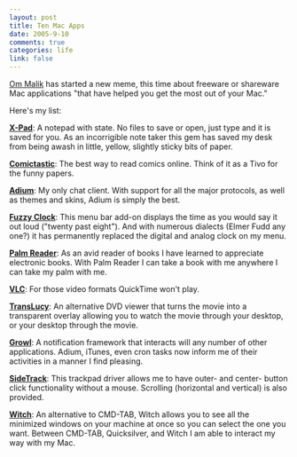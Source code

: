 ```yaml
--- 
layout: post
title: Ten Mac Apps
date: 2005-9-10
comments: true
categories: life
link: false
---
```

<a href="http://gigaom.com/2005/09/03/10macapps/" title="10 Mac Apps">Om Malik</a> has started a new meme, this time about freeware or shareware Mac applications "that have helped you get the most out of your Mac."

Here's my list:

<strong><a href="http://maniacalrage.net/xpad/" title="X-Pad">X-Pad</a></strong>: A notepad with state. No files to save or open, just type and it is saved for you. As an incorrigible note taker this gem has saved my desk from being awash in little, yellow, slightly sticky bits of paper.

<strong><a href="http://www.spiny.com/comictastic/" title="Comictastic">Comictastic</a></strong>: The best way to read comics online. Think of it as a Tivo for the funny papers.

<strong><a href="http://www.adiumx.com/" title="Adium">Adium</a></strong>: My only chat client. With support for all the major protocols, as well as themes and skins, Adium is simply the best.

<strong><a href="http://www.objectpark.org/FuzzyClock.html#download" title="Fuzzy Clock">Fuzzy Clock</a></strong>: This menu bar add-on displays the time as you would say it out loud ("twenty past eight"). And with numerous dialects (Elmer Fudd any one?) it has permanently replaced the digital and analog clock on my menu.

<strong><a href="http://www.ereader.com/welcome" title="Palm Reader">Palm Reader</a></strong>: As an avid reader of books I have learned to appreciate electronic books. With Palm Reader I can take a book with me anywhere I can take my palm with me.

<strong><a href="http://www.videolan.org/vlc/" title="VLC">VLC</a></strong>: For those video formats QuickTime won't play.

<strong><a href="http://www.startly.com/products/tl.html" title="TransLucy">TransLucy</a></strong>: An alternative DVD viewer that turns the movie into a transparent overlay allowing you to watch the movie through your desktop, or your desktop through the movie.

<strong><a href="http://growl.info/" title="Growl">Growl</a></strong>: A notification framework that interacts will any number of other applications. Adium, iTunes, even cron tasks now inform me of their activities in a manner I find pleasing.

<strong><a href="http://www.ragingmenace.com/software/sidetrack/FAQ.html" title="SideTrack">SideTrack</a></strong>: This trackpad driver allows me to have outer- and center- button click functionality without a mouse. Scrolling (horizontal and vertical) is also provided.

<strong><a href="http://www.petermaurer.de/nasi.php?thema=witch&amp;sprache=deutsch&amp;kopf=labor" title="Witch">Witch</a></strong>: An alternative to CMD-TAB, Witch allows you to see all the minimized windows on your machine at once so you can select the one you want. Between CMD-TAB, Quicksilver, and Witch I am able to interact my way with my Mac.
